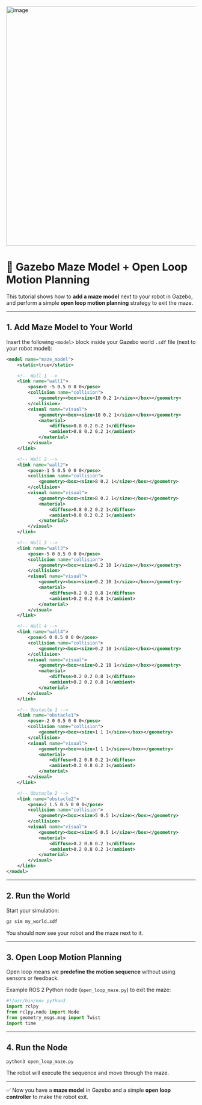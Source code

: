 
<img width="856" height="638" alt="image" src="https://github.com/user-attachments/assets/983259f7-7cc7-4323-b362-d33c032a5c5a" />

# 🧩 Gazebo Maze Model + Open Loop Motion Planning

This tutorial shows how to **add a maze model** next to your robot in Gazebo, and perform a simple **open loop motion planning** strategy to exit the maze.

---

## 1. Add Maze Model to Your World

Insert the following `<model>` block inside your Gazebo world `.sdf` file (next to your robot model):

```xml
<model name="maze_model">
    <static>true</static>

    <!-- Wall 1 -->
    <link name="wall1">
        <pose>0 -5 0.5 0 0 0</pose>
        <collision name="collision">
            <geometry><box><size>10 0.2 1</size></box></geometry>
        </collision>
        <visual name="visual">
            <geometry><box><size>10 0.2 1</size></box></geometry>
            <material>
                <diffuse>0.8 0.2 0.2 1</diffuse>
                <ambient>0.8 0.2 0.2 1</ambient>
            </material>
        </visual>
    </link>

    <!-- Wall 2 -->
    <link name="wall2">
        <pose>-1 5 0.5 0 0 0</pose>
        <collision name="collision">
            <geometry><box><size>8 0.2 1</size></box></geometry>
        </collision>
        <visual name="visual">
            <geometry><box><size>8 0.2 1</size></box></geometry>
            <material>
                <diffuse>0.8 0.2 0.2 1</diffuse>
                <ambient>0.8 0.2 0.2 1</ambient>
            </material>
        </visual>
    </link>

    <!-- Wall 3 -->
    <link name="wall3">
        <pose>-5 0 0.5 0 0 0</pose>
        <collision name="collision">
            <geometry><box><size>0.2 10 1</size></box></geometry>
        </collision>
        <visual name="visual">
            <geometry><box><size>0.2 10 1</size></box></geometry>
            <material>
                <diffuse>0.2 0.2 0.8 1</diffuse>
                <ambient>0.2 0.2 0.8 1</ambient>
            </material>
        </visual>
    </link>

    <!-- Wall 4 -->
    <link name="wall4">
        <pose>5 0 0.5 0 0 0</pose>
        <collision name="collision">
            <geometry><box><size>0.2 10 1</size></box></geometry>
        </collision>
        <visual name="visual">
            <geometry><box><size>0.2 10 1</size></box></geometry>
            <material>
                <diffuse>0.2 0.2 0.8 1</diffuse>
                <ambient>0.2 0.2 0.8 1</ambient>
            </material>
        </visual>
    </link>

    <!-- Obstacle 1 -->
    <link name="obstacle1">
        <pose>-2 0 0.5 0 0 0</pose>
        <collision name="collision">
            <geometry><box><size>1 1 1</size></box></geometry>
        </collision>
        <visual name="visual">
            <geometry><box><size>1 1 1</size></box></geometry>
            <material>
                <diffuse>0.2 0.8 0.2 1</diffuse>
                <ambient>0.2 0.8 0.2 1</ambient>
            </material>
        </visual>
    </link>

    <!-- Obstacle 2 -->
    <link name="obstacle2">
        <pose>2 1.5 0.5 0 0 0</pose>
        <collision name="collision">
            <geometry><box><size>5 0.5 1</size></box></geometry>
        </collision>
        <visual name="visual">
            <geometry><box><size>5 0.5 1</size></box></geometry>
            <material>
                <diffuse>0.2 0.8 0.2 1</diffuse>
                <ambient>0.2 0.8 0.2 1</ambient>
            </material>
        </visual>
    </link>
</model>
```

---

## 2. Run the World
Start your simulation:

```bash
gz sim my_world.sdf
```

You should now see your robot and the maze next to it.

---

## 3. Open Loop Motion Planning
Open loop means we **predefine the motion sequence** without using sensors or feedback.

Example ROS 2 Python node (`open_loop_maze.py`) to exit the maze:

```python
#!/usr/bin/env python3
import rclpy
from rclpy.node import Node
from geometry_msgs.msg import Twist
import time


```

---

## 4. Run the Node
```bash
python3 open_loop_maze.py
```

The robot will execute the sequence and move through the maze.

---

✅ Now you have a **maze model** in Gazebo and a simple **open loop controller** to make the robot exit.
